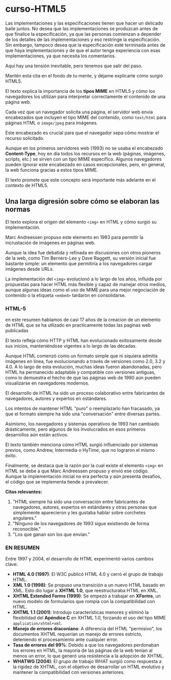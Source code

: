 # curso-HTML5

Las implementaciones y las especificaciones tienen que hacer un delicado baile juntos. 
No desea que las implementaciones se produzcan antes de que finalice la especificación, ya que las personas comienzan a depender de los detalles de las implementaciones y eso restringe la especificación. Sin embargo, tampoco desea que la especificación esté terminada antes de que haya implementaciones y de que el autor tenga experiencia con esas implementaciones, ya que necesita los comentarios.

Aquí hay una tensión inevitable, pero tenemos que salir del paso.

Mantén esta cita en el fondo de tu mente, y déjame explicarte cómo surgió HTML5.

El texto explica la importancia de los **tipos MIME** en HTML5 y cómo los navegadores los utilizan para interpretar correctamente el contenido de una página web. 
        
Cada vez que un navegador solicita una página, el servidor web envía encabezados que incluyen el tipo MIME del contenido, como `text/html` para páginas HTML o `image/jpeg` para imágenes.
        
Este encabezado es crucial para que el navegador sepa cómo mostrar el recurso solicitado.

Aunque en los primeros servidores web (1993) no se usaba el encabezado **Content-Type**, hoy en día todos los recursos en la web (páginas, imágenes, scripts, etc.) se sirven con un tipo MIME específico. Algunos navegadores pueden ignorar este encabezado en casos excepcionales, pero, en general, la web funciona gracias a estos tipos MIME. 
        
El texto promete que este concepto será importante más adelante en el contexto de HTML5.

## Una larga digresión sobre cómo se elaboran las normas

El texto explora el origen del elemento `<img>` en HTML y cómo surgió su implementación. 

Marc Andreessen propuso este elemento en 1993 para permitir la incrustación de imágenes en páginas web. 

Aunque la idea fue debatida y refinada en discusiones con otros pioneros de la web, como Tim Berners-Lee y Dave Raggett, su versión inicial fue bastante simple: un elemento que permitiría a los navegadores cargar imágenes desde URLs. 

La implementación del `<img>` evolucionó a lo largo de los años, influida por propuestas para hacer HTML más flexible y capaz de manejar otros medios, aunque algunas ideas como el uso de MIME para una mejor negociación de contenido o la etiqueta `<embed>` tardaron en consolidarse.
  ###  HTML-5
en este resumen hablamos de casi 17 años de la creacion de un elemento de HTML que se ha utlizado en practicamente todas las paginas web publicadas 

El texto refleja cómo HTTP y HTML han evolucionado exitosamente desde sus inicios, manteniéndose vigentes a lo largo de las décadas. 

Aunque HTML comenzó como un formato simple que ni siquiera admitía imágenes en línea, fue evolucionando a través de versiones como 2.0, 3.2 y 4.0. A lo largo de esta evolución, muchas ideas fueron abandonadas, pero HTML ha permanecido adaptable y compatible con versiones antiguas, como lo demuestra el hecho de que las páginas web de 1990 aún pueden visualizarse en navegadores modernos.

El desarrollo de HTML ha sido un proceso colaborativo entre fabricantes de navegadores, autores y expertos en estándares. 

Los intentos de mantener HTML "puro" o reemplazarlo han fracasado, ya que el formato siempre ha sido una "conversación" entre diversas partes. 

Asimismo, los navegadores y sistemas operativos de 1993 han cambiado drásticamente, pero algunos de los involucrados en esos primeros desarrollos aún están activos.

El texto también menciona cómo HTML surgió influenciado por sistemas previos, como Andrew, Intermedia o HyTime, que no lograron el mismo éxito. 

Finalmente, se destaca que la razón por la cual existe el elemento `<img>` en HTML se debe a que Marc Andreessen propuso y envió ese código. Aunque la implementación inicial no era perfecta y aún presenta desafíos, el código que se implementa tiende a prevalecer.

**Citas relevantes:**
1. "HTML siempre ha sido una conversación entre fabricantes de navegadores, autores, expertos en estándares y otras personas que simplemente aparecieron y les gustaba hablar sobre corchetes angulares."
2. "Ninguno de los navegadores de 1993 sigue existiendo de forma reconocible."
3. "Los que ganan son los que envían."

### EN RESUMEN
Entre 1997 y 2004, el desarrollo de HTML experimentó varios cambios clave:

- **HTML 4.0 (1997)**: El W3C publicó HTML 4.0 y cerró el grupo de trabajo HTML.
- **XML 1.0 (1998)**: Se propuso una transición a un nuevo HTML basado en XML. Esto dio lugar a **XHTML 1.0**, que reestructuraba HTML en XML.
- **XHTML Extended Forms (1999)**: Se empezó a trabajar en **XForms**, un nuevo modelo de formularios que rompía con la compatibilidad con HTML.
- **XHTML 1.1 (2001)**: Introdujo características menores y eliminó la flexibilidad del **Apéndice C** en XHTML 1.0, forzando el uso del tipo MIME `application/xhtml+xml`.
- **Manejo de errores draconiano**: A diferencia del HTML "permisivo", los documentos XHTML requerían un manejo de errores estricto, deteniendo el procesamiento ante cualquier error.
- **Tasa de errores del 99%**: Debido a que los navegadores perdonaban los errores en HTML, la mayoría de las páginas de la web tenían al menos un error, lo que generó una resistencia a la adopción de XHTML.
- **WHATWG (2004)**: El grupo de trabajo WHAT surgió como respuesta a la rigidez de XHTML, con el objetivo de desarrollar un HTML evolutivo y mantener la compatibilidad con versiones anteriores.
